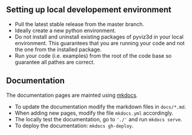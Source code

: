 

## Setting up local developement environment
- Pull the latest stable release from the master branch.
- Ideally create a new python environment.
- Do not install and uninstall existing packages of pyviz3d in your local environment. This guarantees that you are running your code and not the one from the installed package.
- Run your code (i.e. examples) from the root of the code base so guarantee all pathes are correct.

## Documentation
The documentation pages are mainted using [mkdocs](https://www.mkdocs.org/).

* To update the documentation modify the markdown files in `docs/*.md`.
* When adding new pages, modify the file `mkdocs.yml` accordingly.
* The locally test the documentation, go to `'./'` and run `mkdocs serve`. 
* To deploy the documentation: `mkdocs gh-deploy`.